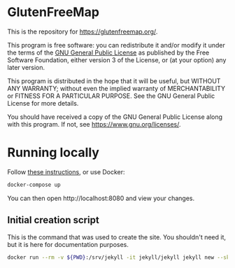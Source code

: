 # GlutenFreeMap

This is the repository for https://glutenfreemap.org/.

This program is free software: you can redistribute it and/or modify it under the terms of the [GNU General Public License](COPYING) as published by the Free Software Foundation, either version 3 of the License, or (at your option) any later version.

This program is distributed in the hope that it will be useful, but WITHOUT ANY WARRANTY; without even the implied warranty of MERCHANTABILITY or FITNESS FOR A PARTICULAR PURPOSE. See the GNU General Public License for more details.

You should have received a copy of the GNU General Public License along with this program. If not, see <https://www.gnu.org/licenses/>. 

# Running locally

Follow [these instructions](https://docs.github.com/en/pages/setting-up-a-github-pages-site-with-jekyll/testing-your-github-pages-site-locally-with-jekyll), or use Docker:
```powershell
docker-compose up
```

You can then open http://localhost:8080 and view your changes.

## Initial creation script

This is the command that was used to create the site. You shouldn't need it, but it is here for documentation purposes.
```bash
docker run --rm -v ${PWD}:/srv/jekyll -it jekyll/jekyll jekyll new --skip-bundle --blank .
```
